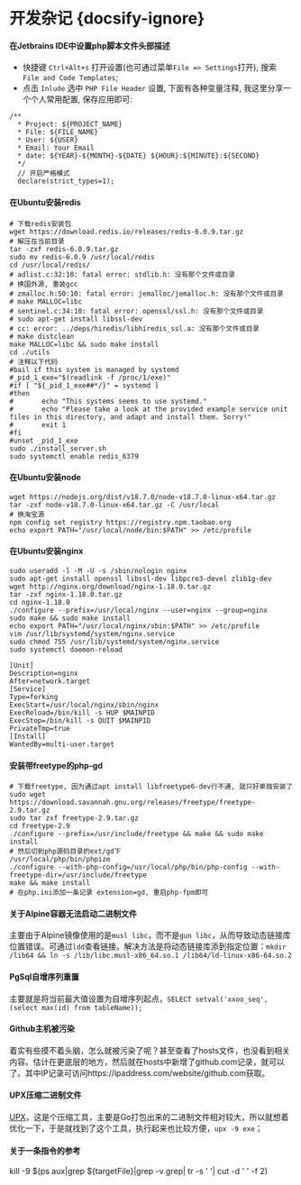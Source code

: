 # 开发杂记 {docsify-ignore}

#### 在Jetbrains IDE中设置php脚本文件头部描述
   * 快捷键 `Ctrl+Alt+s` 打开设置(也可通过菜单`File => Settings`打开), 搜索 `File and Code Templates`;
   * 点击 `Inlude` 选中 `PHP File Header` 设置, 下面有各种变量注释, 我这里分享一个个人常用配置, 保存应用即可:
   ```
   /**
     * Project: ${PROJECT_NAME}
     * File: ${FILE_NAME}
     * User: ${USER}
     * Email: Your Email
     * date: ${YEAR}-${MONTH}-${DATE} ${HOUR}:${MINUTE}:${SECOND}
     */
     // 开启严格模式
     declare(strict_types=1);
   ```

#### 在Ubuntu安装redis
```shell script
# 下载redis安装包
wget https://download.redis.io/releases/redis-6.0.9.tar.gz
# 解压在当前目录
tar -zxf redis-6.0.9.tar.gz
sudo mv redis-6.0.9 /usr/local/redis
cd /usr/local/redis/
# adlist.c:32:10: fatal error: stdlib.h: 没有那个文件或目录
# 换国外源, 重装gcc
# zmalloc.h:50:10: fatal error: jemalloc/jemalloc.h: 没有那个文件或目录
# make MALLOC=libc
# sentinel.c:34:10: fatal error: openssl/ssl.h: 没有那个文件或目录
# sudo apt-get install libssl-dev
# cc: error: ../deps/hiredis/libhiredis_ssl.a: 没有那个文件或目录
# make distclean
make MALLOC=libc && sudo make install
cd ./utils
# 注释以下代码
#bail if this system is managed by systemd
#_pid_1_exe="$(readlink -f /proc/1/exe)"
#if [ "${_pid_1_exe##*/}" = systemd ]
#then
#       echo "This systems seems to use systemd."
#       echo "Please take a look at the provided example service unit files in this directory, and adapt and install them. Sorry!"
#       exit 1
#fi
#unset _pid_1_exe
sudo ./install_server.sh
sudo systemctl enable redis_6379
```

#### 在Ubuntu安装node
```shell script
wget https://nodejs.org/dist/v18.7.0/node-v18.7.0-linux-x64.tar.gz
tar -zxf node-v18.7.0-linux-x64.tar.gz -C /usr/local
# 换淘宝源
npm config set registry https://registry.npm.taobao.org
echo export PATH="/usr/local/node/bin:$PATH" >> /etc/profile
```

#### 在Ubuntu安装nginx
```shell script
sudo useradd -l -M -U -s /sbin/nologin nginx
sudo apt-get install openssl libssl-dev libpcre3-devel zlib1g-dev
wget http://nginx.org/download/nginx-1.18.0.tar.gz
tar -zxf nginx-1.18.0.tar.gz
cd nginx-1.18.0
./configure --prefix=/usr/local/nginx --user=nginx --group=nginx
sudo make && sudo make install
echo export PATH="/usr/local/nginx/sbin:$PATH" >> /etc/profile
vim /usr/lib/systemd/system/nginx.service
sudo chmod 755 /usr/lib/systemd/system/nginx.service
sudo systemctl daemon-reload
```
```
[Unit]
Description=nginx
After=network.target
[Service]
Type=forking
ExecStart=/usr/local/nginx/sbin/nginx
ExecReload=/bin/kill -s HUP $MAINPID
ExecStop=/bin/kill -s QUIT $MAINPID
PrivateTmp=true
[Install]
WantedBy=multi-user.target
```

#### 安装带freetype的php-gd
```shell script
# 下载freetype, 因为通过apt install libfreetype6-dev行不通, 就只好单独安装了
sudo wget https://download.savannah.gnu.org/releases/freetype/freetype-2.9.tar.gz
sudo tar zxf freetype-2.9.tar.gz
cd freetype-2.9 
./configure --prefix=/usr/include/freetype && make && sudo make install
# 然后切到php源码目录的ext/gd下
/usr/local/php/bin/phpize
./configure --with-php-config=/usr/local/php/bin/php-config --with-freetype-dir=/usr/include/freetype
make && make install
# 在php.ini添加一条记录 extension=gd, 重启php-fpm即可
```

#### 关于Alpine容器无法启动二进制文件
主要由于Alpine镜像使用的是`musl libc`，而不是`gun libc`，从而导致动态链接库位置错误。可通过`ldd`查看链接。解决方法是将动态链接库添到指定位置：`mkdir /lib64 && ln -s /lib/libc.musl-x86_64.so.1 /lib64/ld-linux-x86-64.so.2`

#### PgSql自增序列重置
主要就是将当前最大值设置为自增序列起点，`SELECT setval('xxoo_seq', (select max(id) from tableName));`

#### Github主机被污染
着实有些摸不着头脑，怎么就被污染了呢？甚至查看了hosts文件，也没看到相关内容。估计在更底层的地方，然后就在hosts中新增了github.com记录，就可以了。其中IP记录可访问https://ipaddress.com/website/github.com获取。 

#### UPX压缩二进制文件
[UPX](https://github.com/upx/upx)，这是个压缩工具，主要是Go打包出来的二进制文件相对较大，所以就想着优化一下，于是就找到了这个工具，执行起来也比较方便，`upx -9 exe`；

#### 关于一条指令的参考
kill -9 $(ps aux|grep ${targetFile}|grep -v grep| tr -s ' '| cut -d ' ' -f 2)